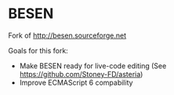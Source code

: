 BESEN
===

Fork of http://besen.sourceforge.net

Goals for this fork:
* Make BESEN ready for live-code editing (See https://github.com/Stoney-FD/asteria)
* Improve ECMAScript 6 compability
